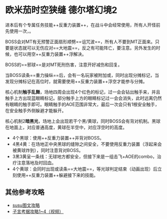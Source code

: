 # 欧米茄时空狭缝 德尔塔幻境2

进本后有个专属任务技能++反重力装置++，在战斗中会经常使用，<Role name="tank" /><Role name="healer" /><Role name="dps" />所有人开怪前先使用一次，<Status :id="1390" name="浮空" />。

BOSS会对MT有无预警正面扇形顺劈==诅咒波==，<Role name="tank" /><Role name="healer" /><Role name="dps" />所有人不要到MT正面来。只要是<Status :id="1390" name="浮空" />状态就可以无伤应对==大地震==，反之有可能阵亡，要注意。另外发生<Status :id="567" name="下陷" />的时候，也可以用空++反重力装置++浮解决。

BOSS的==邪球==是对MT死刑伤害，<Role name="tank" />注意开好减伤和<Role name="healer" />回复。

当BOSS读条==重力操纵==后，会有一名玩家被附加<Status :id="1358" name="固定高位" />或<Status :id="1416" name="固定低位" />，同时出现分摊标记，当发现分摊标记在高位时，就需要使用++反重力装置++浮空才能参与分摊。

核心机制**触手乱舞**，场地四周会出现4个红色的标记，过一会会钻出触手来，并且触手上方出现蓝眼睛标记。部分触手上方的眼睛标记过一会会消失，此时远离仍然有眼睛的触手即可。眼睛触手的AOE范围非常大，最后一次会只有1根安全触手，在安全触手外侧躲避才能躲开。

核心机制2**暗黑光**，场地上会出现若干个黑/黄球，同时BOSS会有背对机制。黑球在地面上，对应普通高度，黄球在半空中，对应浮空时的高度。

- 4个黑球：使用++反重力装置++并背对BOSS。
- 4黑4黄：在场地正中央黑球的缝隙之间安全，不要使用反重力装置（浮起来会被黄球炸到），同时注意背对BOSS。
- 3黑3黄呈一条线：无球地方都安全，但接下来是一组击飞+AOE的combo，<Role name="healer" />治疗注意落地及时回血。
- 4个黄球：会同时出现<Status :id="567" name="下陷" />或读条==大地震==，等光球判定结束（动画出现）后立刻使用++反重力装置++躲避接下来的技能。

## 其他参考攻略

* [susu图文攻略](https://www.ffxiv.cn/detail/article/314)
* [子言考据攻略1~4（视频）](https://www.bilibili.com/video/av13794546/)